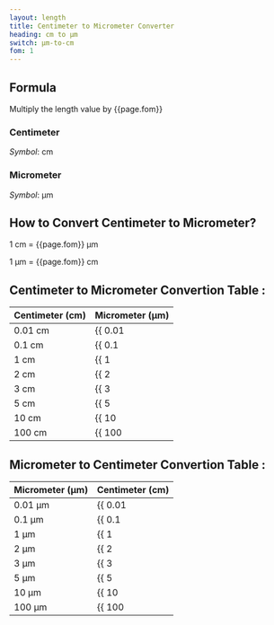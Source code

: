 ```yaml
---
layout: length
title: Centimeter to Micrometer Converter
heading: cm to μm
switch: μm-to-cm
fom: 1
---
```


## Formula
Multiply the length value by {{page.fom}}

### Centimeter
*Symbol*: cm

### Micrometer
*Symbol*: μm

## How to Convert Centimeter to Micrometer?
1 cm = {{page.fom}} μm

1 μm = {{page.fom}} cm

## Centimeter to Micrometer Convertion Table :

| Centimeter (cm) | Micrometer (μm) |
| ---- | ---- |
| 0.01 cm | {{ 0.01 | times: page.fom | round: 5 }} μm |
| 0.1 cm | {{ 0.1 | times: page.fom | round: 5 }} μm |
| 1 cm | {{ 1 | times: page.fom | round: 5 }} μm |
| 2 cm | {{ 2 | times: page.fom | round: 5 }} μm |
| 3 cm | {{ 3 | times: page.fom | round: 5 }} μm |
| 5 cm | {{ 5 | times: page.fom | round: 5 }} μm |
| 10 cm | {{ 10 | times: page.fom | round: 5 }} μm |
| 100 cm | {{ 100 | times: page.fom | round: 5 }} μm |

## Micrometer to Centimeter Convertion Table :

| Micrometer (μm) | Centimeter (cm) |
| ---- | ---- |
| 0.01 μm | {{ 0.01 | divided_by: page.fom | round: 5 }} cm |
| 0.1 μm | {{ 0.1 | divided_by: page.fom | round: 5 }} cm |
| 1 μm | {{ 1 | divided_by: page.fom | round: 5 }} cm |
| 2 μm | {{ 2 | divided_by: page.fom | round: 5 }} cm |
| 3 μm | {{ 3 | divided_by: page.fom | round: 5 }} cm |
| 5 μm | {{ 5 | divided_by: page.fom | round: 5 }} cm |
| 10 μm | {{ 10 | divided_by: page.fom | round: 5 }} cm |
| 100 μm | {{ 100 | divided_by: page.fom | round: 5 }} cm |

<script>
selectInput[3].selected = true
selectOutput[1].selected = true
</script>
